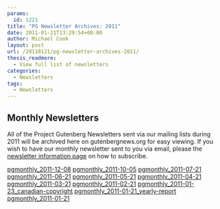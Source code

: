 ```yaml
---
params:
  id: 1221
title: "PG Newsletter Archives: 2011"
date: 2011-01-21T13:29:54+00:00
author: Michael Cook
layout: post
url: /20110121/pg-newsletter-archives-2011/
thesis_readmore:
  - View full list of newsletters
categories:
  - Newsletters
tags:
  - Newsletters
---
```

## Monthly Newsletters

All of the Project Gutenberg Newsletters sent via our mailing lists during 2011 will be archived here on gutenbergnews.org for easy viewing. If you wish to have our monthly newsletter sent to you via email, please the [newsletter information page](/newsletter/ "Sign up to the PG Newsletters") on how to subscribe.

<a href="/nl_archives/2011/pgmonthly_2011-12-08.txt" target="new">pgmonthly_2011-12-08</a>
<a href="/nl_archives/2011/pgmonthly_2011-10-05.txt" target="new">pgmonthly_2011-10-05</a>
<a href="/nl_archives/2011/pgmonthly_2011-07-21.txt" target="new">pgmonthly_2011-07-21</a>
<a href="/nl_archives/2011/pgmonthly_2011-06-21.txt" target="new">pgmonthly_2011-06-21</a>
<a href="/nl_archives/2011/pgmonthly_2011-05-21.txt" target="new">pgmonthly_2011-05-21</a>
<a href="/nl_archives/2011/pgmonthly_2011-04-21.txt" target="new">pgmonthly_2011-04-21</a>
<a href="/nl_archives/2011/pgmonthly_2011-03-21.txt" target="new">pgmonthly_2011-03-21</a>
<a href="/nl_archives/2011/pgmonthly_2011-02-21.txt" target="new">pgmonthly_2011-02-21</a>
<a href="/nl_archives/2011/pgmonthly_2011-01-23_canadian-copyright.txt" target="new">pgmonthly_2011-01-23_canadian-copyright</a>
<a href="/nl_archives/2011/pgmonthly_2011-01-21_yearly-report.txt" target="new">pgmonthly_2011-01-21_yearly-report</a>
<a href="/nl_archives/2011/pgmonthly_2011-01-21.txt" target="new">pgmonthly_2011-01-21</a>

